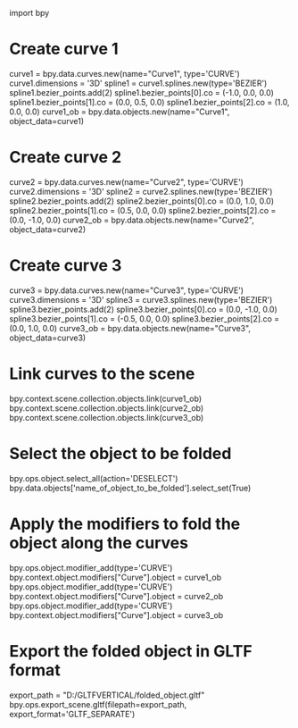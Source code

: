 import bpy

# Create curve 1
curve1 = bpy.data.curves.new(name="Curve1", type='CURVE')
curve1.dimensions = '3D'
spline1 = curve1.splines.new(type='BEZIER')
spline1.bezier_points.add(2)
spline1.bezier_points[0].co = (-1.0, 0.0, 0.0)
spline1.bezier_points[1].co = (0.0, 0.5, 0.0)
spline1.bezier_points[2].co = (1.0, 0.0, 0.0)
curve1_ob = bpy.data.objects.new(name="Curve1", object_data=curve1)

# Create curve 2
curve2 = bpy.data.curves.new(name="Curve2", type='CURVE')
curve2.dimensions = '3D'
spline2 = curve2.splines.new(type='BEZIER')
spline2.bezier_points.add(2)
spline2.bezier_points[0].co = (0.0, 1.0, 0.0)
spline2.bezier_points[1].co = (0.5, 0.0, 0.0)
spline2.bezier_points[2].co = (0.0, -1.0, 0.0)
curve2_ob = bpy.data.objects.new(name="Curve2", object_data=curve2)

# Create curve 3
curve3 = bpy.data.curves.new(name="Curve3", type='CURVE')
curve3.dimensions = '3D'
spline3 = curve3.splines.new(type='BEZIER')
spline3.bezier_points.add(2)
spline3.bezier_points[0].co = (0.0, -1.0, 0.0)
spline3.bezier_points[1].co = (-0.5, 0.0, 0.0)
spline3.bezier_points[2].co = (0.0, 1.0, 0.0)
curve3_ob = bpy.data.objects.new(name="Curve3", object_data=curve3)

# Link curves to the scene
bpy.context.scene.collection.objects.link(curve1_ob)
bpy.context.scene.collection.objects.link(curve2_ob)
bpy.context.scene.collection.objects.link(curve3_ob)

# Select the object to be folded
bpy.ops.object.select_all(action='DESELECT')
bpy.data.objects['name_of_object_to_be_folded'].select_set(True)

# Apply the modifiers to fold the object along the curves
bpy.ops.object.modifier_add(type='CURVE')
bpy.context.object.modifiers["Curve"].object = curve1_ob
bpy.ops.object.modifier_add(type='CURVE')
bpy.context.object.modifiers["Curve"].object = curve2_ob
bpy.ops.object.modifier_add(type='CURVE')
bpy.context.object.modifiers["Curve"].object = curve3_ob

# Export the folded object in GLTF format
export_path = "D:/GLTFVERTICAL/folded_object.gltf"
bpy.ops.export_scene.gltf(filepath=export_path, export_format='GLTF_SEPARATE')
